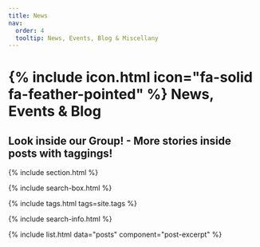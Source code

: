 ```yaml
---
title: News
nav:
  order: 4
  tooltip: News, Events, Blog & Miscellany
---
```


# {% include icon.html icon="fa-solid fa-feather-pointed" %} News, Events & Blog

## Look inside our Group! - More stories inside posts with taggings!

{% include section.html %}

{% include search-box.html %}

{% include tags.html tags=site.tags %}

{% include search-info.html %}

{% include list.html data="posts" component="post-excerpt" %}
